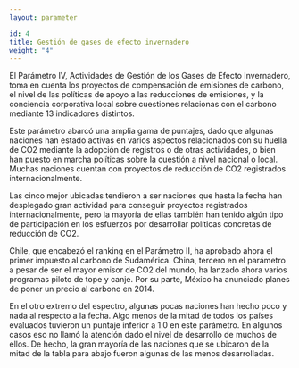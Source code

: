 ```yaml
---
layout: parameter

id: 4
title: Gestión de gases de efecto invernadero
weight: "4"
---
```

El Parámetro IV, Actividades de Gestión de los Gases de Efecto Invernadero, toma en cuenta los proyectos de compensación de emisiones de carbono, el nivel de las políticas de apoyo a las reducciones de emisiones, y la conciencia corporativa local sobre cuestiones relacionas con el carbono mediante 13 indicadores distintos.

Este parámetro abarcó una amplia gama de puntajes, dado que algunas naciones han estado activas en varios aspectos relacionados con su huella de CO2 mediante la adopción de registros o de otras actividades, o bien han puesto en marcha políticas sobre la cuestión a nivel nacional o local. Muchas naciones cuentan con proyectos de reducción de CO2 registrados internacionalmente.

Las cinco mejor ubicadas tendieron a ser naciones que hasta la fecha han desplegado gran actividad para conseguir proyectos registrados internacionalmente, pero la mayoría de ellas también han tenido algún tipo de participación en los esfuerzos por desarrollar políticas concretas de reducción de CO2. 

Chile, que encabezó el ranking en el Parámetro II, ha aprobado ahora el primer impuesto al carbono de Sudamérica. China, tercero en el parámetro a pesar de ser el mayor emisor de CO2 del mundo, ha lanzado ahora varios programas piloto de tope y canje. Por su parte, México ha anunciado planes de poner un precio al carbono en 2014.

En el otro extremo del espectro, algunas pocas naciones han hecho poco y nada al respecto a la fecha. Algo menos de la mitad de todos los países evaluados tuvieron un puntaje inferior a 1.0 en este parámetro. En algunos casos eso no llamó la atención dado el nivel de desarrollo de muchos de ellos. De hecho, la gran mayoría de las naciones que se ubicaron de la mitad de la tabla para abajo fueron algunas de las menos desarrolladas.